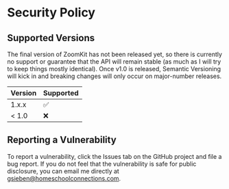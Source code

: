 # Security Policy

## Supported Versions

The final version of ZoomKit has not been released yet, so there is currently
no support or guarantee that the API will remain stable (as much as I will try
to keep things mostly identical). Once v1.0 is released, Semantic Versioning
will kick in and breaking changes will only occur on major-number releases. 

| Version | Supported          |
| ------- | ------------------ |
| 1.x.x   | :white_check_mark: |
| < 1.0   | :x:                |

## Reporting a Vulnerability

To report a vulnerability, click the Issues tab on the GitHub project and file
a bug report. If you do not feel that the vulnerability is safe for public
disclosure, you can email me directly at gsieben@homeschoolconnections.com.
